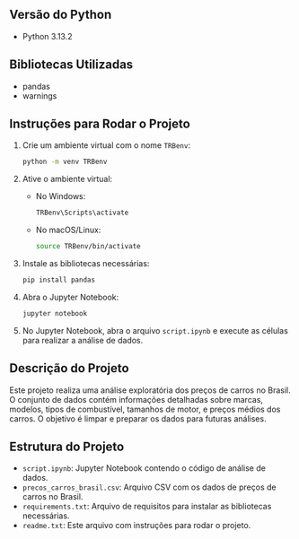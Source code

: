 ## Versão do Python
- Python 3.13.2

## Bibliotecas Utilizadas
- pandas
- warnings

## Instruções para Rodar o Projeto

1. Crie um ambiente virtual com o nome `TRBenv`:
    ```bash
    python -m venv TRBenv
    ```

2. Ative o ambiente virtual:
    - No Windows:
      ```bash
      TRBenv\Scripts\activate
      ```
    - No macOS/Linux:
      ```bash
      source TRBenv/bin/activate
      ```

3. Instale as bibliotecas necessárias:
    ```bash
    pip install pandas
    ```

4. Abra o Jupyter Notebook:
    ```bash
    jupyter notebook
    ```

5. No Jupyter Notebook, abra o arquivo `script.ipynb` e execute as células para realizar a análise de dados.

## Descrição do Projeto
Este projeto realiza uma análise exploratória dos preços de carros no Brasil. O conjunto de dados contém informações detalhadas sobre marcas, modelos, tipos de combustível, tamanhos de motor, e preços médios dos carros. O objetivo é limpar e preparar os dados para futuras análises.

## Estrutura do Projeto
- `script.ipynb`: Jupyter Notebook contendo o código de análise de dados.
- `precos_carros_brasil.csv`: Arquivo CSV com os dados de preços de carros no Brasil.
- `requirements.txt`: Arquivo de requisitos para instalar as bibliotecas necessárias.
- `readme.txt`: Este arquivo com instruções para rodar o projeto.